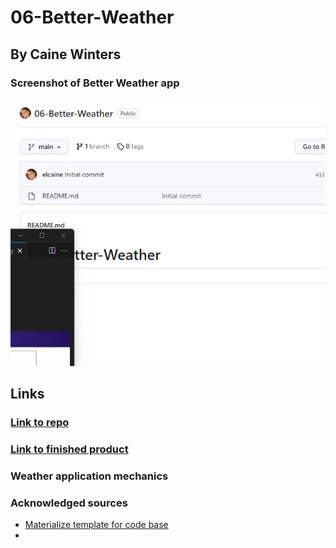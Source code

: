 # 06-Better-Weather
## By Caine Winters



### Screenshot of Better Weather app
![Screenshot of Better Weather app.](./assets/img/404.jpg)

## Links
### [Link to repo](https://github.com/elcaine/06-Better-Weather)
### [Link to finished product](https://elcaine.github.io/06-Better-Weather/)

### Weather application mechanics


### Acknowledged sources
- [Materialize template for code base](
https://materializecss.com/getting-started.html)
- 